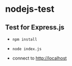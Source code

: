# nodejs-test
## Test for Express.js

- ```npm install```

- ```node index.js```

- connect to [http://localhost](http://localhost)
